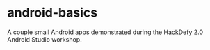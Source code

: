 # android-basics
A couple small Android apps demonstrated during the HackDefy 2.0 Android Studio workshop.

